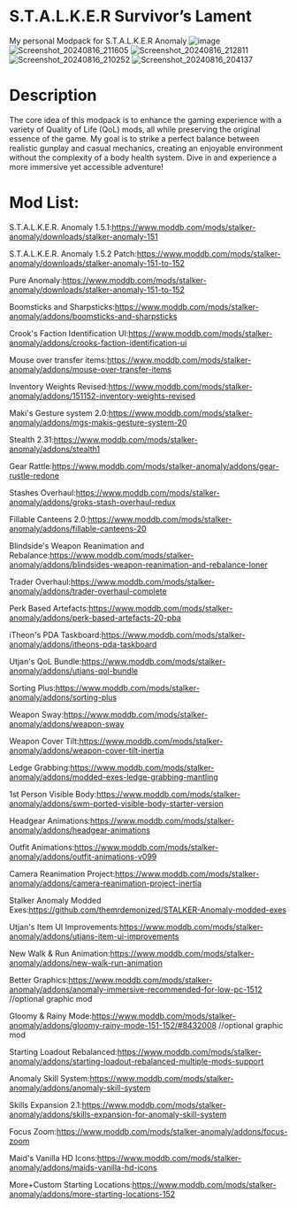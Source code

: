 # S.T.A.L.K.E.R Survivor’s Lament
My personal Modpack for S.T.A.L.K.E.R Anomaly
![image](https://github.com/user-attachments/assets/58d712d1-822a-4159-ad20-7e0cb301c4b2)
![Screenshot_20240816_211605](https://github.com/user-attachments/assets/ccd82f3a-6089-468d-a292-a1f7cc8526fa)
![Screenshot_20240816_212811](https://github.com/user-attachments/assets/c146960a-79e5-4b69-a959-239b22e93bad)
![Screenshot_20240816_210252](https://github.com/user-attachments/assets/45c93ca2-b90b-41d2-b940-7d207281396e) 
![Screenshot_20240816_204137](https://github.com/user-attachments/assets/be9dc947-82ec-4cea-8a85-c2395bd40c6f)
# Description

The core idea of this modpack is to enhance the gaming experience with a variety of Quality of Life (QoL) mods, all while preserving the original essence of the game. My goal is to strike a perfect balance between realistic gunplay and casual mechanics, creating an enjoyable environment without the complexity of a body health system. Dive in and experience a more immersive yet accessible adventure!

# Mod List:
S.T.A.L.K.E.R. Anomaly 1.5.1:https://www.moddb.com/mods/stalker-anomaly/downloads/stalker-anomaly-151 

S.T.A.L.K.E.R. Anomaly 1.5.2 Patch:https://www.moddb.com/mods/stalker-anomaly/downloads/stalker-anomaly-151-to-152

Pure Anomaly:https://www.moddb.com/mods/stalker-anomaly/downloads/stalker-anomaly-151-to-152

Boomsticks and Sharpsticks:https://www.moddb.com/mods/stalker-anomaly/addons/boomsticks-and-sharpsticks

Crook's Faction Identification UI:https://www.moddb.com/mods/stalker-anomaly/addons/crooks-faction-identification-ui

Mouse over transfer items:https://www.moddb.com/mods/stalker-anomaly/addons/mouse-over-transfer-items

Inventory Weights Revised:https://www.moddb.com/mods/stalker-anomaly/addons/151152-inventory-weights-revised

Maki's Gesture system 2.0:https://www.moddb.com/mods/stalker-anomaly/addons/mgs-makis-gesture-system-20

Stealth 2.31:https://www.moddb.com/mods/stalker-anomaly/addons/stealth1

Gear Rattle:https://www.moddb.com/mods/stalker-anomaly/addons/gear-rustle-redone

Stashes Overhaul:https://www.moddb.com/mods/stalker-anomaly/addons/groks-stash-overhaul-redux

Fillable Canteens 2.0:https://www.moddb.com/mods/stalker-anomaly/addons/fillable-canteens-20

Blindside's Weapon Reanimation and Rebalance:https://www.moddb.com/mods/stalker-anomaly/addons/blindsides-weapon-reanimation-and-rebalance-loner

Trader Overhaul:https://www.moddb.com/mods/stalker-anomaly/addons/trader-overhaul-complete

Perk Based Artefacts:https://www.moddb.com/mods/stalker-anomaly/addons/perk-based-artefacts-20-pba

iTheon's PDA Taskboard:https://www.moddb.com/mods/stalker-anomaly/addons/itheons-pda-taskboard

Utjan's QoL Bundle:https://www.moddb.com/mods/stalker-anomaly/addons/utjans-qol-bundle

Sorting Plus:https://www.moddb.com/mods/stalker-anomaly/addons/sorting-plus

Weapon Sway:https://www.moddb.com/mods/stalker-anomaly/addons/weapon-sway

Weapon Cover Tilt:https://www.moddb.com/mods/stalker-anomaly/addons/weapon-cover-tilt-inertia

Ledge Grabbing:https://www.moddb.com/mods/stalker-anomaly/addons/modded-exes-ledge-grabbing-mantling

1st Person Visible Body:https://www.moddb.com/mods/stalker-anomaly/addons/swm-ported-visible-body-starter-version

Headgear Animations:https://www.moddb.com/mods/stalker-anomaly/addons/headgear-animations

Outfit Animations:https://www.moddb.com/mods/stalker-anomaly/addons/outfit-animations-v099

Camera Reanimation Project:https://www.moddb.com/mods/stalker-anomaly/addons/camera-reanimation-project-inertia

Stalker Anomaly Modded Exes:https://github.com/themrdemonized/STALKER-Anomaly-modded-exes

Utjan's Item UI Improvements:https://www.moddb.com/mods/stalker-anomaly/addons/utjans-item-ui-improvements

New Walk & Run Animation:https://www.moddb.com/mods/stalker-anomaly/addons/new-walk-run-animation

Better Graphics:https://www.moddb.com/mods/stalker-anomaly/addons/anomaly-immersive-recommended-for-low-pc-1512 //optional graphic mod

Gloomy & Rainy Mode:https://www.moddb.com/mods/stalker-anomaly/addons/gloomy-rainy-mode-151-152/#8432008 //optional graphic mod

Starting Loadout Rebalanced:https://www.moddb.com/mods/stalker-anomaly/addons/starting-loadout-rebalanced-multiple-mods-support

Anomaly Skill System:https://www.moddb.com/mods/stalker-anomaly/addons/anomaly-skill-system

Skills Expansion 2.1:https://www.moddb.com/mods/stalker-anomaly/addons/skills-expansion-for-anomaly-skill-system

Focus Zoom:https://www.moddb.com/mods/stalker-anomaly/addons/focus-zoom

Maid's Vanilla HD Icons:https://www.moddb.com/mods/stalker-anomaly/addons/maids-vanilla-hd-icons

More+Custom Starting Locations:https://www.moddb.com/mods/stalker-anomaly/addons/more-starting-locations-152
